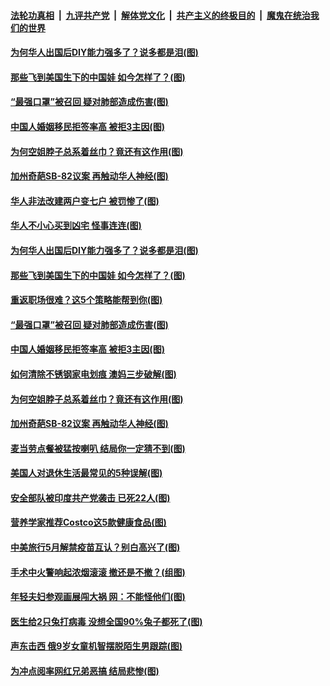 

####  [法轮功真相](../../../../basic/blob/master/README.md?t=04081232) &nbsp;|&nbsp; [九评共产党](../../../../9ping.md/blob/master/README.md?t=04081232) &nbsp;|&nbsp; [解体党文化](../../../../jtdwh.md/blob/master/README.md?t=04081232)  &nbsp;|&nbsp; [共产主义的终极目的](../../../../gczydzjmd.md/blob/master/README.md?t=04081232) &nbsp;|&nbsp; [魔鬼在统治我们的世界](../../../../mgztzwmdsj.md/blob/master/README.md?t=04081232) 

#### [为何华人出国后DIY能力强多了？说多都是泪(图)](../pages/p3/968015.md?t=04081232) 

#### [那些飞到美国生下的中国娃 如今怎样了？(图)](../pages/p3/968011.md?t=04081232) 

#### [“最强口罩”被召回 疑对肺部造成伤害(图)](../pages/p3/967950.md?t=04081232) 

#### [中国人婚姻移民拒签率高 被拒3主因(图)](../pages/p3/967939.md?t=04081232) 

#### [为何空姐脖子总系着丝巾？竟还有这作用(图)](../pages/p3/967934.md?t=04081232) 

#### [加州奇葩SB-82议案 再触动华人神经(图)](../pages/p3/967925.md?t=04081232) 

#### [华人非法改建两户变七户 被罚惨了(图)](../pages/p3/968027.md?t=04081232) 

#### [华人不小心买到凶宅 怪事连连(图)](../pages/p3/968031.md?t=04081232) 

#### [为何华人出国后DIY能力强多了？说多都是泪(图)](../pages/p3/968015.md?t=04081232) 

#### [那些飞到美国生下的中国娃 如今怎样了？(图)](../pages/p3/968011.md?t=04081232) 

#### [重返职场很难？这5个策略能帮到你(图)](../pages/p3/967975.md?t=04081232) 

#### [“最强口罩”被召回 疑对肺部造成伤害(图)](../pages/p3/967950.md?t=04081232) 

#### [中国人婚姻移民拒签率高 被拒3主因(图)](../pages/p3/967939.md?t=04081232) 

#### [如何清除不锈钢家电划痕 澳妈三步破解(图)](../pages/p3/967942.md?t=04081232) 

#### [为何空姐脖子总系着丝巾？竟还有这作用(图)](../pages/p3/967934.md?t=04081232) 

#### [加州奇葩SB-82议案 再触动华人神经(图)](../pages/p3/967925.md?t=04081232) 

#### [麦当劳点餐被猛按喇叭 结局你一定猜不到(图)](../pages/p3/967866.md?t=04081232) 

#### [美国人对退休生活最常见的5种误解(图)](../pages/p3/967855.md?t=04081232) 

#### [安全部队被印度共产党袭击 已死22人(图)](../pages/p3/967850.md?t=04081232) 

#### [营养学家推荐Costco这5款健康食品(图)](../pages/p3/967840.md?t=04081232) 

#### [中美旅行5月解禁疫苗互认？别白高兴了(图)](../pages/p3/967763.md?t=04081232) 

#### [手术中火警响起浓烟滚滚 撤还是不撤？(组图)](../pages/p3/967767.md?t=04081232) 

#### [年轻夫妇参观画展闯大祸 网：不能怪他们(图)](../pages/p3/967758.md?t=04081232) 

#### [医生给2只兔打病毒 没想全国90%兔子都死了(图)](../pages/p3/967757.md?t=04081232) 

#### [声东击西 俄9岁女童机智摆脱陌生男跟踪(图)](../pages/p3/967712.md?t=04081232) 

#### [为冲点阅率网红兄弟恶搞 结局悲惨(图)](../pages/p3/967491.md?t=04081232) 

